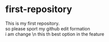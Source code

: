 # first-repository
This is my first repository.
<br>
so please sport my github edit formation
<br>
i am change \n
this th best option in the feature
